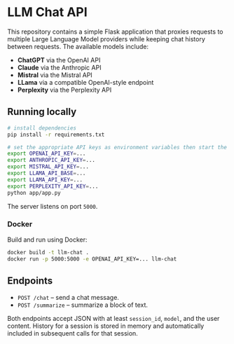 # LLM Chat API

This repository contains a simple Flask application that proxies requests to
multiple Large Language Model providers while keeping chat history between
requests. The available models include:

- **ChatGPT** via the OpenAI API
- **Claude** via the Anthropic API
- **Mistral** via the Mistral API
- **LLama** via a compatible OpenAI-style endpoint
- **Perplexity** via the Perplexity API

## Running locally

```bash
# install dependencies
pip install -r requirements.txt

# set the appropriate API keys as environment variables then start the app
export OPENAI_API_KEY=...
export ANTHROPIC_API_KEY=...
export MISTRAL_API_KEY=...
export LLAMA_API_BASE=...
export LLAMA_API_KEY=...
export PERPLEXITY_API_KEY=...
python app/app.py
```

The server listens on port `5000`.

### Docker

Build and run using Docker:

```bash
docker build -t llm-chat .
docker run -p 5000:5000 -e OPENAI_API_KEY=... llm-chat
```

## Endpoints

- `POST /chat` – send a chat message.
- `POST /summarize` – summarize a block of text.

Both endpoints accept JSON with at least `session_id`, `model`, and the user
content. History for a session is stored in memory and automatically included
in subsequent calls for that session.
